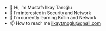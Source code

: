 - 👋 Hi, I’m Mustafa İlkay Tanoğlu
- 👀 I’m interested in Security and Network
- 🌱 I’m currently learning Kotlin and Network
- 📫 How to reach me ilkaytanoglu@gmail.com

<!---
milkaytanoglu/milkaytanoglu is a ✨ special ✨ repository because its `README.md` (this file) appears on your GitHub profile.
You can click the Preview link to take a look at your changes.
--->
